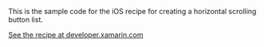 This is the sample code for the iOS recipe for creating a horizontal scrolling button list.

[See the recipe at developer.xamarin.com](http://developer.xamarin.com/recipes/ios/content_controls/scroll_view/create_a_horizontal_scrolling_button_list/)
